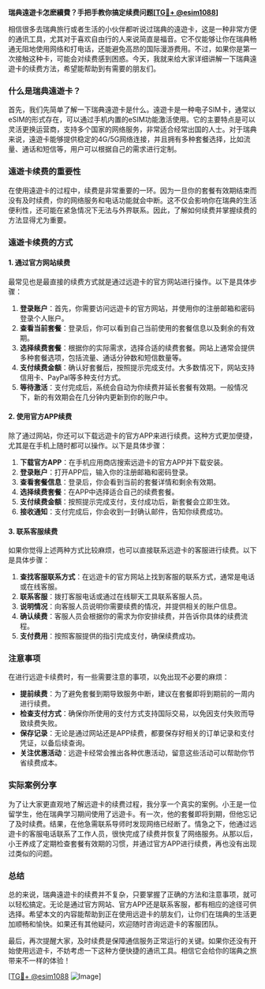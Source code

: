 **瑞典遠遊卡怎麽續費？手把手教你搞定续费问题[[TG💪+ @esim1088](https://t.me/s/esim1088)]**

相信很多去瑞典旅行或者生活的小伙伴都听说过瑞典的遠遊卡，这是一种非常方便的通讯工具，尤其对于喜欢自由行的人来说简直是福音。它不仅能够让你在瑞典畅通无阻地使用网络和打电话，还能避免高昂的国际漫游费用。不过，如果你是第一次接触这种卡，可能会对续费感到困惑。今天，我就来给大家详细讲解一下瑞典遠遊卡的续费方法，希望能帮助到有需要的朋友们。

### 什么是瑞典遠遊卡？

首先，我们先简单了解一下瑞典遠遊卡是什么。遠遊卡是一种电子SIM卡，通常以eSIM的形式存在，可以通过手机内置的eSIM功能激活使用。它的主要特点是可以灵活更换运营商，支持多个国家的网络服务，非常适合经常出国的人士。对于瑞典来说，遠遊卡能够提供稳定的4G/5G网络连接，并且拥有多种套餐选择，比如流量、通话和短信等，用户可以根据自己的需求进行定制。

### 遠遊卡续费的重要性

在使用遠遊卡的过程中，续费是非常重要的一环。因为一旦你的套餐有效期结束而没有及时续费，你的网络服务和电话功能就会中断。这不仅会影响你在瑞典的生活便利性，还可能在紧急情况下无法与外界联系。因此，了解如何续费并掌握续费的方法显得尤为重要。

### 遠遊卡续费的方式

#### 1. 通过官方网站续费

最常见也是最直接的续费方式就是通过远遊卡的官方网站进行操作。以下是具体步骤：

1. **登录账户**：首先，你需要访问远遊卡的官方网站，并使用你的注册邮箱和密码登录个人账户。
2. **查看当前套餐**：登录后，你可以看到自己当前使用的套餐信息以及剩余的有效期。
3. **选择续费套餐**：根据你的实际需求，选择合适的续费套餐。网站上通常会提供多种套餐选项，包括流量、通话分钟数和短信数量等。
4. **支付续费金额**：确认好套餐后，按照提示完成支付。大多数情况下，网站支持信用卡、PayPal等多种支付方式。
5. **等待激活**：支付完成后，系统会自动为你续费并延长套餐有效期。一般情况下，新的有效期会在几分钟内更新到你的账户中。

#### 2. 使用官方APP续费

除了通过网站，你还可以下载远遊卡的官方APP来进行续费。这种方式更加便捷，尤其是在手机上随时都可以操作。以下是具体步骤：

1. **下载官方APP**：在手机应用商店搜索远遊卡的官方APP并下载安装。
2. **登录账户**：打开APP后，输入你的注册邮箱和密码登录。
3. **查看套餐信息**：登录后，你会看到当前的套餐详情和剩余有效期。
4. **选择续费套餐**：在APP中选择适合自己的续费套餐。
5. **支付续费金额**：按照提示完成支付，支付成功后，新套餐会立即生效。
6. **接收通知**：支付完成后，你会收到一封确认邮件，告知你续费成功。

#### 3. 联系客服续费

如果你觉得上述两种方式比较麻烦，也可以直接联系远遊卡的客服进行续费。以下是具体步骤：

1. **查找客服联系方式**：在远遊卡的官方网站上找到客服的联系方式，通常是电话或在线客服。
2. **联系客服**：拨打客服电话或通过在线聊天工具联系客服人员。
3. **说明情况**：向客服人员说明你需要续费的情况，并提供相关的账户信息。
4. **确认续费**：客服人员会根据你的需求为你安排续费，并告诉你具体的续费流程。
5. **支付费用**：按照客服提供的指引完成支付，确保续费成功。

### 注意事项

在进行远遊卡续费时，有一些需要注意的事项，以免出现不必要的麻烦：

- **提前续费**：为了避免套餐到期导致服务中断，建议在套餐即将到期前的一周内进行续费。
- **检查支付方式**：确保你所使用的支付方式支持国际交易，以免因支付失败而导致续费失败。
- **保存记录**：无论是通过网站还是APP续费，都要保存好相关的订单记录和支付凭证，以备后续查询。
- **关注优惠活动**：远遊卡经常会推出各种优惠活动，留意这些活动可以帮助你节省续费成本。

### 实际案例分享

为了让大家更直观地了解远遊卡的续费过程，我分享一个真实的案例。小王是一位留学生，他在瑞典学习期间使用了远遊卡。有一次，他的套餐即将到期，但他忘记了及时续费。结果，在他急需联系导师时发现网络已经断了。情急之下，他通过远遊卡的客服电话联系了工作人员，很快完成了续费并恢复了网络服务。从那以后，小王养成了定期检查套餐有效期的习惯，并通过官方APP进行续费，再也没有出现过类似的问题。

### 总结

总的来说，瑞典遠遊卡的续费并不复杂，只要掌握了正确的方法和注意事项，就可以轻松搞定。无论是通过官方网站、官方APP还是联系客服，都有相应的途径可供选择。希望本文的内容能帮助到正在使用远遊卡的朋友们，让你们在瑞典的生活更加顺畅和愉快。如果还有其他疑问，欢迎随时咨询远遊卡的客服团队。

最后，再次提醒大家，及时续费是保障通信服务正常运行的关键。如果你还没有开始使用远遊卡，不妨考虑一下这种方便快捷的通讯工具。相信它会给你的瑞典之旅带来不一样的体验！

[[TG💪+ @esim1088](https://t.me/s/esim1088) ![Image](https://i.postimg.cc/4NQfJmqS/Snipaste-2025-05-13-00-14-12.png)]